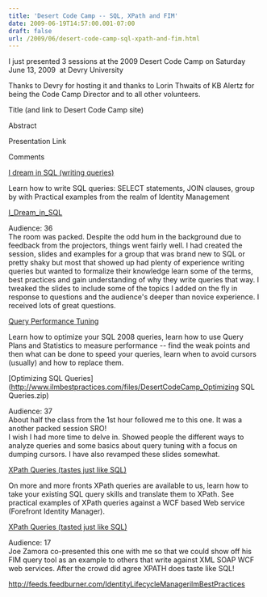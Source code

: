 ```yaml
---
title: 'Desert Code Camp -- SQL, XPath and FIM'
date: 2009-06-19T14:57:00.001-07:00
draft: false
url: /2009/06/desert-code-camp-sql-xpath-and-fim.html
---
```


I just presented 3 sessions at the 2009 Desert Code Camp on Saturday June 13, 2009  at Devry University

Thanks to Devry for hosting it and thanks to Lorin Thwaits of KB Alertz for being the Code Camp Director and to all other volunteers.

Title (and link to Desert Code Camp site)

Abstract

Presentation Link

Comments

[I dream in SQL (writing queries)](http://desertcodecamp.com/signUp.aspx?session=515)  

Learn how to write SQL queries: SELECT statements, JOIN clauses, group by with Practical examples from the realm of Identity Management

[I\_Dream\_in\_SQL](http://www.ilmbestpractices.com/files/I_Dream_in_SQL.zip) 

Audience: 36  
The room was packed. Despite the odd hum in the background due to feedback from the projectors, things went fairly well. I had created the session, slides and examples for a group that was brand new to SQL or pretty shaky but most that showed up had plenty of experience writing queries but wanted to formalize their knowledge learn some of the terms, best practices and gain understanding of why they write queries that way. I tweaked the slides to include some of the topics I added on the fly in response to questions and the audience's deeper than novice experience. I received lots of great questions.

[Query Performance Tuning](http://desertcodecamp.com/signUp.aspx?session=465)

Learn how to optimize your SQL 2008 queries, learn how to use Query Plans and Statistics to measure performance -- find the weak points and then what can be done to speed your queries, learn when to avoid cursors (usually) and how to replace them.

[Optimizing SQL Queries](http://www.ilmbestpractices.com/files/DesertCodeCamp_Optimizing SQL Queries.zip)

Audience: 37  
About half the class from the 1st hour followed me to this one. It was a another packed session SRO!  
I wish I had more time to delve in. Showed people the different ways to analyze queries and some basics about query tuning with a focus on dumping cursors. I have also revamped these slides somewhat.

[XPath Queries (tastes just like SQL)](http://desertcodecamp.com/signUp.aspx?session=514)

On more and more fronts XPath queries are available to us, learn how to take your existing SQL query skills and translate them to XPath. See practical examples of XPath queries against a WCF based Web service (Forefront Identity Manager).

[XPath Queries (tasted just like SQL)](http://www.ilmbestpractices.com/files/DesertCodeCamp_XPath_Tastes_Like_SQL_final.zip)

Audience: 17  
Joe Zamora co-presented this one with me so that we could show off his FIM query tool as an example to others that write against XML SOAP WCF web services. After the crowd did agree XPATH does taste like SQL!

http://feeds.feedburner.com/IdentityLifecycleManagerilmBestPractices